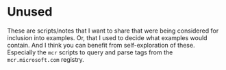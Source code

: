 # Unused

These are scripts/notes that I want to share that were being considered for inclusion into examples. Or, that I used to decide what examples would contain. And I think you can benefit from self-exploration of these. Especially the `mcr` scripts to query and parse tags from the `mcr.microsoft.com` registry.
